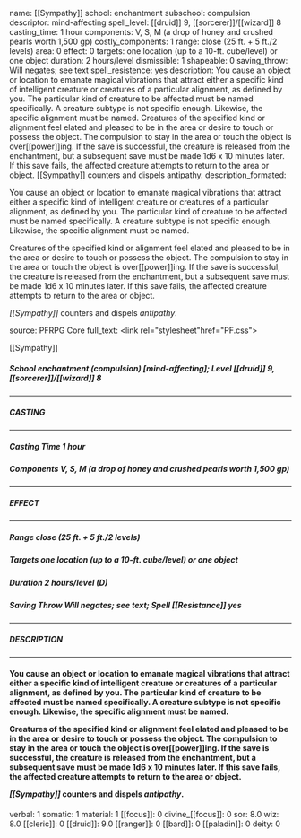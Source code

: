 name: [[Sympathy]]
school: enchantment
subschool: compulsion
descriptor: mind-affecting
spell_level: [[druid]] 9, [[sorcerer]]/[[wizard]] 8
casting_time: 1 hour
components: V, S, M (a drop of honey and crushed pearls worth 1,500 gp)
costly_components: 1
range: close (25 ft. + 5 ft./2 levels)
area: 0
effect: 0
targets: one location (up to a 10-ft. cube/level) or one object
duration: 2 hours/level
dismissible: 1
shapeable: 0
saving_throw: Will negates; see text
spell_resistence: yes
description: You cause an object or location to emanate magical vibrations that attract either a specific kind of intelligent creature or creatures of a particular alignment, as defined by you. The particular kind of creature to be affected must be named specifically. A creature subtype is not specific enough. Likewise, the specific alignment must be named. Creatures of the specified kind or alignment feel elated and pleased to be in the area or desire to touch or possess the object. The compulsion to stay in the area or touch the object is over[[power]]ing. If the save is successful, the creature is released from the enchantment, but a subsequent save must be made 1d6 x 10 minutes later. If this save fails, the affected creature attempts to return to the area or object. [[Sympathy]] counters and dispels antipathy.
description_formated: <p>You cause an object or location to emanate magical vibrations that attract either a specific kind of intelligent creature or creatures of a particular alignment, as defined by you. The particular kind of creature to be affected must be named specifically. A creature subtype is not specific enough. Likewise, the specific alignment must be named.</p><p>Creatures of the specified kind or alignment feel elated and pleased to be in the area or desire to touch or possess the object. The compulsion to stay in the area or touch the object is over[[power]]ing. If the save is successful, the creature is released from the enchantment, but a subsequent save must be made 1d6 x 10 minutes later. If this save fails, the affected creature attempts to return to the area or object.</p><p><i>[[Sympathy]]</i> counters and dispels <i>antipathy</i>.</p>
source: PFRPG Core
full_text: <link rel="stylesheet"href="PF.css"><div class="heading"><p class="alignleft">[[Sympathy]]</p><div style="clear: both;"></div></div><div><h5><b>School </b>enchantment (compulsion) [mind-affecting]; <b>Level </b>[[druid]] 9, [[sorcerer]]/[[wizard]] 8</h5></div><hr/><div><h5><b>CASTING</b></h5></div><hr/><div><h5><b>Casting Time </b>1 hour</h5><h5><b>Components </b>V, S, M (a drop of honey and crushed pearls worth 1,500 gp)</h5></div><hr/><div><h5><b>EFFECT</b></h5></div><hr/><div><h5><b>Range </b>close (25 ft. + 5 ft./2 levels)</h5><h5><b>Targets </b>one location (up to a 10-ft. cube/level) or one object</h5><h5><b>Duration </b>2 hours/level (D)</h5><h5><b>Saving Throw </b>Will negates; see text; <b>Spell [[Resistance]] </b>yes</h5></div><hr/><div><h5><b>DESCRIPTION</b></h5></div><hr/><div><h4><p>You cause an object or location to emanate magical vibrations that attract either a specific kind of intelligent creature or creatures of a particular alignment, as defined by you. The particular kind of creature to be affected must be named specifically. A creature subtype is not specific enough. Likewise, the specific alignment must be named.</p><p>Creatures of the specified kind or alignment feel elated and pleased to be in the area or desire to touch or possess the object. The compulsion to stay in the area or touch the object is over[[power]]ing. If the save is successful, the creature is released from the enchantment, but a subsequent save must be made 1d6 x 10 minutes later. If this save fails, the affected creature attempts to return to the area or object.</p><p><i>[[Sympathy]]</i> counters and dispels <i>antipathy</i>.</p></h4></div>
verbal: 1
somatic: 1
material: 1
[[focus]]: 0
divine_[[focus]]: 0
sor: 8.0
wiz: 8.0
[[cleric]]: 0
[[druid]]: 9.0
[[ranger]]: 0
[[bard]]: 0
[[paladin]]: 0
deity: 0
